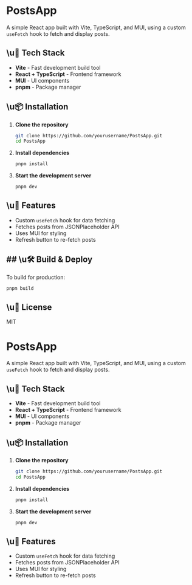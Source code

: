 # PostsApp

A simple React app built with Vite, TypeScript, and MUI, using a custom `useFetch` hook to fetch and display posts.

## \u🚀 Tech Stack
- **Vite** - Fast development build tool
- **React + TypeScript** - Frontend framework
- **MUI** - UI components
- **pnpm** - Package manager

## \u📦 Installation

1. **Clone the repository**  
   ```sh
   git clone https://github.com/yourusername/PostsApp.git
   cd PostsApp
   ```

2. **Install dependencies**  
   ```sh
   pnpm install
   ```

3. **Start the development server**  
   ```sh
   pnpm dev
   ```

##  \u📜 Features
- Custom `useFetch` hook for data fetching
- Fetches posts from JSONPlaceholder API
- Uses MUI for styling
- Refresh button to re-fetch posts

## ## \u🛠 Build & Deploy
To build for production:  
```sh
pnpm build
```

##  \u📄 License
MIT

# PostsApp

A simple React app built with Vite, TypeScript, and MUI, using a custom `useFetch` hook to fetch and display posts.

##  \u🚀 Tech Stack
- **Vite** - Fast development build tool
- **React + TypeScript** - Frontend framework
- **MUI** - UI components
- **pnpm** - Package manager

##  \u📦 Installation

1. **Clone the repository**  
   ```sh
   git clone https://github.com/yourusername/PostsApp.git
   cd PostsApp
   ```

2. **Install dependencies**  
   ```sh
   pnpm install
   ```

3. **Start the development server**  
   ```sh
   pnpm dev
   ```

## \u📜 Features
- Custom `useFetch` hook for data fetching
- Fetches posts from JSONPlaceholder API
- Uses MUI for styling
- Refresh button to re-fetch posts

